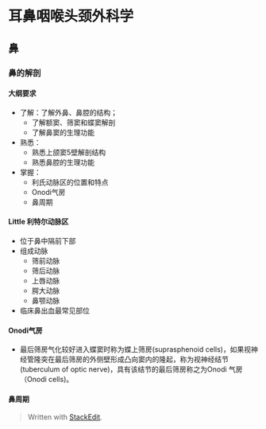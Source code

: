 # 耳鼻咽喉头颈外科学
## 鼻
### 鼻的解剖
#### 大纲要求
+ 了解：了解外鼻、鼻腔的结构；
	+ 了解额窦、筛窦和蝶窦解剖
	+ 了解鼻窦的生理功能
+ 熟悉：
	+ 熟悉上颌窦5壁解剖结构
	+ 熟悉鼻腔的生理功能
+ 掌握：
	+ 利氏动脉区的位置和特点
	+ Onodi气房
	+ 鼻周期
#### Little 利特尔动脉区
+ 位于鼻中隔前下部
+ 组成动脉
	+ 筛前动脉
	+ 筛后动脉
	+ 上唇动脉
	+ 腭大动脉
	+ 鼻颚动脉
+ 临床鼻出血最常见部位
#### Onodi气房
+ 最后筛房气化较好进入蝶窦时称为蝶上筛房(suprasphenoid cells)，如果视神经管隆突在最后筛房的外侧壁形成凸向窦内的隆起，称为视神经结节(tuberculum of optic nerve)，具有该结节的最后筛房称之为Onodi 气房（Onodi cells)。
#### 鼻周期
> Written with [StackEdit](https://stackedit.io/).
<!--stackedit_data:
eyJoaXN0b3J5IjpbMTI2NjkyMDU4MywtMTU5MDg2NDYxNCwtMT
YwMjE2NzMxNiwxMDAwMzIyNjgyLDEyNjg0MzQzMF19
-->